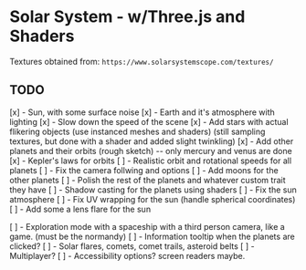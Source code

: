 # Solar System - w/Three.js and Shaders

Textures obtained from: `https://www.solarsystemscope.com/textures/`

## TODO

  [x] - Sun, with some surface noise
  [x] - Earth and it's atmosphere with lighting
  [x] - Slow down the speed of the scene
  [x] - Add stars with actual flikering objects (use instanced meshes and shaders) (still sampling textures, but done with a shader and added slight twinkling)
  [x] - Add other planets and their orbits (rough sketch) -- only mercury and venus are done
  [x] - Kepler's laws for orbits
  [ ] - Realistic orbit and rotational speeds for all planets
  [ ] - Fix the camera follwing and options
  [ ] - Add moons for the other planets
  [ ] - Polish the rest of the planets and whatever custom trait they have
  [ ] - Shadow casting for the planets using shaders
  [ ] - Fix the sun atmosphere
  [ ] - Fix UV wrapping for the sun (handle spherical coordinates)
  [ ] - Add some a lens flare for the sun

  [ ] - Exploration mode with a spaceship with a third person camera, like a game. (must be the normandy)
  [ ] - Information tooltip when the planets are clicked?
  [ ] - Solar flares, comets, comet trails, asteroid belts
  [ ] - Multiplayer?
  [ ] - Accessibility options? screen readers maybe.
  